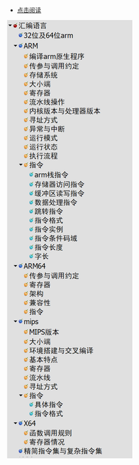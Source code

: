 * [点击阅读](https://htmlpreview.github.io/?https://github.com/fdgnneig/myblog/blob/main/%E5%9F%BA%E7%A1%80%E7%9F%A5%E8%AF%86/%E6%B1%87%E7%BC%96%E8%AF%AD%E8%A8%80_HTML/index.html)

![](pic/2024-07-19-18-58-51.png)
